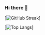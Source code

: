 ### Hi there 👋

[![GitHub Streak](https://streak-stats.demolab.com/?user=ItsAlphaHelix&theme=dark)]

[![Top Langs](https://github-readme-stats-git-masterrstaa-rickstaa.vercel.app/api/top-langs/?username=ItsAlphaHelix&theme=tokyonight)]
